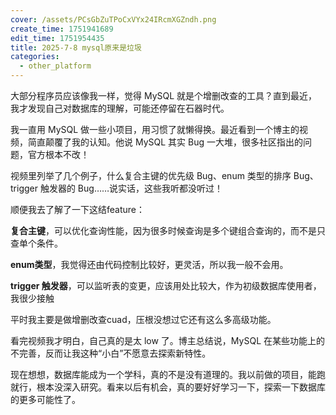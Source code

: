 ```yaml
---
cover: /assets/PCsGbZuTPoCxVYx24IRcmXGZndh.png
create_time: 1751941689
edit_time: 1751954435
title: 2025-7-8 mysql原来是垃圾
categories:
  - other_platform
---
```



大部分程序员应该像我一样，觉得 MySQL 就是个增删改查的工具？直到最近，我才发现自己对数据库的理解，可能还停留在石器时代。

我一直用 MySQL 做一些小项目，用习惯了就懒得换。最近看到一个博主的视频，简直颠覆了我的认知。他说 MySQL 其实 Bug 一大堆，很多社区指出的问题，官方根本不改！

视频里列举了几个例子，什么复合主键的优先级 Bug、enum 类型的排序 Bug、trigger 触发器的 Bug……说实话，这些我听都没听过！

顺便我去了解了一下这结feature：

 **复合主键**，可以优化查询性能，因为很多时候查询是多个键组合查询的，而不是只查单个条件。

 **enum类型**，我觉得还由代码控制比较好，更灵活，所以我一般不会用。

 **trigger 触发器**，可以监听表的变更，应该用处比较大，作为初级数据库使用者，我很少接触

平时我主要是做增删改查cuad，压根没想过它还有这么多高级功能。

看完视频我才明白，自己真的是太 low 了。博主总结说，MySQL 在某些功能上的不完善，反而让我这种“小白”不愿意去探索新特性。 

现在想想，数据库能成为一个学科，真的不是没有道理的。我以前做的项目，能跑就行，根本没深入研究。看来以后有机会，真的要好好学习一下，探索一下数据库的更多可能性了。

